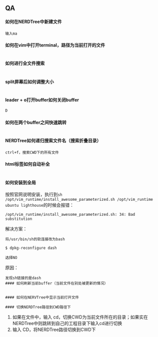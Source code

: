 ## QA
#### 如何在NERDTree中新建文件
```
输入ma
```
#### 如何在vim中打开terminal，路径为当前打开的文件
```

```
#### 如何进行全文件搜索
```

```
#### split屏幕后如何调整大小
```

```
#### leader + o打开buffer如何关闭buffer
```
D
```
#### 如何在两个buffer之间快速跳转
```

```
#### NERDTree如何递归搜索文件名（搜索折叠目录） 
```
ctrl+f，搜索CWD下的所有文件
```
#### html标签如何自动补全
```

```
#### 如何安装到全局
按照官网说明安装，执行到`sh /opt/vim_runtime/install_awesome_parameterized.sh /opt/vim_runtime ubuntu lighthouse`的时候会报错：
```
/opt/vim_runtime/install_awesome_parameterized.sh: 34: Bad substitution
```
解决方案：
```
将/usr/bin/sh的软连接改为bash

$ dpkg-reconfigure dash

选择NO
```
原因：
```
发现sh链接的是dash
#### 如何刷新当前buffer（当前文件在别处被更新的情况）
```

```

#### 如何在NERVTree中显示当前打开文件
```

```
#### 切换NERDTree路径到CWD路径下
```
1. 如果在文件中，输入<leader> cd，切换CWD为当前文件所在的目录；如果实在NERDTree中则跳转到自己的工程目录下输入cd进行切换
2. 输入<leader> CD，将NERDTree路径切换到CWD下
```
